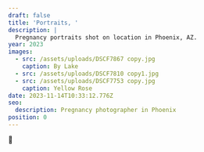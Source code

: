 ```yaml
---
draft: false
title: 'Portraits, '
description: |
  Pregnancy portraits shot on location in Phoenix, AZ.
year: 2023
images:
  - src: /assets/uploads/DSCF7867 copy.jpg
    caption: By Lake
  - src: /assets/uploads/DSCF7810 copy1.jpg
  - src: /assets/uploads/DSCF7753 copy.jpg
    caption: Yellow Rose
date: 2023-11-14T10:33:12.776Z
seo:
  description: Pregnancy photographer in Phoenix
position: 0
---
```


💛
